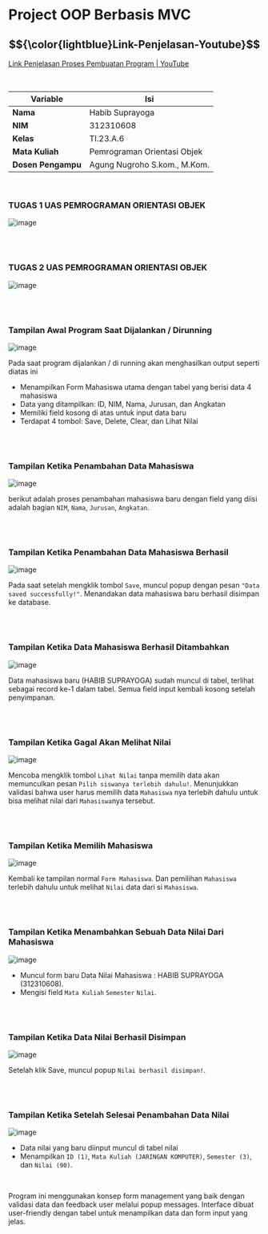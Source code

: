 # Project OOP Berbasis MVC
## $${\color{lightblue}Link-Penjelasan-Youtube}$$
[Link Penjelasan Proses Pembuatan Program | YouTube](https://youtu.be/SmZNDjXetCk)

<br> 

| Variable           |             Isi            |
| -------------------|----------------------------|
| **Nama**           |        Habib Suprayoga     |
| **NIM**            |          312310608         |
| **Kelas**          |          TI.23.A.6         |
| **Mata Kuliah**    | Pemrograman Orientasi Objek|
| **Dosen Pengampu** |Agung Nugroho S.kom., M.Kom.|


<br> 


### <b>TUGAS 1 UAS PEMROGRAMAN ORIENTASI OBJEK</b>

![image](https://github.com/user-attachments/assets/0c44fe8c-f2ba-4142-b5b5-8e4e9c141e8b)


<br> <br>


### <b>TUGAS 2 UAS PEMROGRAMAN ORIENTASI OBJEK</b>

![image](https://github.com/user-attachments/assets/3760d239-eb60-4bdf-b387-d74f0d80944c)

<br> <br>


### Tampilan Awal Program Saat Dijalankan / Dirunning
![image](https://github.com/user-attachments/assets/dd12019c-66f4-4cb6-9268-c3c75caef932)

Pada saat program dijalankan / di running akan menghasilkan output seperti diatas ini
- Menampilkan Form Mahasiswa utama dengan tabel yang berisi data 4 mahasiswa
- Data yang ditampilkan: ID, NIM, Nama, Jurusan, dan Angkatan
- Memiliki field kosong di atas untuk input data baru
- Terdapat 4 tombol: Save, Delete, Clear, dan Lihat Nilai

<br> <br>


### Tampilan Ketika Penambahan Data Mahasiswa
![image](https://github.com/user-attachments/assets/1b2802c2-46b1-42eb-a354-1d3427b7e807)


berikut adalah proses penambahan mahasiswa baru dengan field yang diisi adalah bagian `NIM`, `Nama`, `Jurusan`, `Angkatan`.

<br> <br>


### Tampilan Ketika Penambahan Data Mahasiswa Berhasil
![image](https://github.com/user-attachments/assets/0e851082-7379-4089-bb99-2fda573ae6fc)

Pada saat setelah mengklik tombol `Save`, muncul popup dengan pesan `"Data saved successfully!"`. Menandakan data mahasiswa baru berhasil disimpan ke database.

<br> <br>


### Tampilan Ketika Data Mahasiswa Berhasil Ditambahkan
![image](https://github.com/user-attachments/assets/6e8ddde2-537f-48e5-b689-a7693e3e42bd)

Data mahasiswa baru (HABIB SUPRAYOGA) sudah muncul di tabel, terlihat sebagai record ke-1 dalam tabel. Semua field input kembali kosong setelah penyimpanan.

<br> <br>


### Tampilan Ketika Gagal Akan Melihat Nilai
![image](https://github.com/user-attachments/assets/2d0c21ff-7f59-40ff-a609-5ad225653f71)

Mencoba mengklik tombol `Lihat Nilai` tanpa memilih data akan memunculkan pesan `Pilih siswanya terlebih dahulu!`. Menunjukkan validasi bahwa user harus memilih data `Mahasiswa` nya terlebih dahulu untuk bisa melihat nilai dari `Mahasiswa`nya tersebut.

<br> <br>


### Tampilan Ketika Memilih Mahasiswa
![image](https://github.com/user-attachments/assets/8e8c6884-6990-4960-9609-4bb75c6fad5a)

Kembali ke tampilan normal `Form Mahasiswa`. Dan pemilihan `Mahasiswa` terlebih dahulu untuk melihat `Nilai` data dari si `Mahasiswa`.

<br> <br>


### Tampilan Ketika Menambahkan Sebuah Data Nilai Dari Mahasiswa
![image](https://github.com/user-attachments/assets/0f066023-4636-4b01-9a08-ad8f790bc8a5)

- Muncul form baru Data Nilai Mahasiswa : HABIB SUPRAYOGA (312310608).
- Mengisi field `Mata Kuliah` `Semester` `Nilai`.

<br> <br>


### Tampilan Ketika Data Nilai Berhasil Disimpan 
![image](https://github.com/user-attachments/assets/ef6f516d-1f48-4ee8-a47f-267665e6e698)

Setelah klik Save, muncul popup `Nilai berhasil disimpan!`.

<br> <br>


### Tampilan Ketika Setelah Selesai Penambahan Data Nilai
![image](https://github.com/user-attachments/assets/0c3c4c67-668c-4bc5-b03e-16e361467743)

- Data nilai yang baru diinput muncul di tabel nilai
- Menampilkan `ID (1)`, `Mata Kuliah (JARINGAN KOMPUTER)`, `Semester (3)`, dan `Nilai (90)`.

<br>


Program ini menggunakan konsep form management yang baik dengan validasi data dan feedback user melalui popup messages. Interface dibuat user-friendly dengan tabel untuk menampilkan data dan form input yang jelas.
